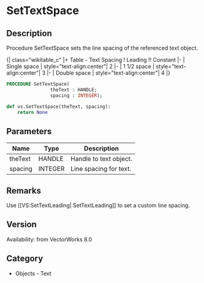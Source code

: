 # SetTextSpace

## Description
Procedure SetTextSpace sets the line spacing of the referenced text object.

{| class="wikitable_c"
|+ Table - Text Spacing
! Leading !! Constant
|-
| Single space
| style="text-align:center"| 2
|-
| 1 1/2 space
| style="text-align:center"| 3
|-
| Double space
| style="text-align:center"| 4
|}

```pascal
PROCEDURE SetTextSpace(
				theText : HANDLE;
				spacing : INTEGER);
```

```python
def vs.SetTextSpace(theText, spacing):
    return None
```

## Parameters
|Name|Type|Description|
|---|---|---|
|theText|HANDLE|Handle to text object.|
|spacing|INTEGER|Line spacing for text.|

## Remarks
Use [[VS:SetTextLeading| SetTextLeading]] to set a custom line spacing.

## Version
Availability: from VectorWorks 8.0

## Category
* Objects - Text

